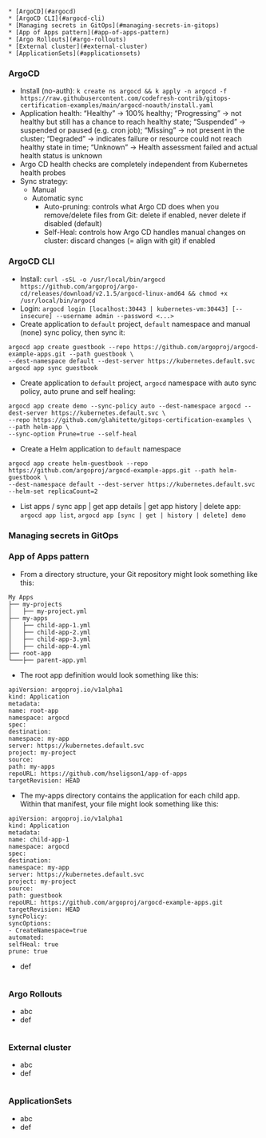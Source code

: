 <!-- TOC -->
    * [ArgoCD](#argocd)
    * [ArgoCD CLI](#argocd-cli)
    * [Managing secrets in GitOps](#managing-secrets-in-gitops)
    * [App of Apps pattern](#app-of-apps-pattern)
    * [Argo Rollouts](#argo-rollouts)
    * [External cluster](#external-cluster)
    * [ApplicationSets](#applicationsets)
<!-- TOC -->

### ArgoCD

- Install (no-auth): `k create ns argocd && k apply -n argocd -f https://raw.githubusercontent.com/codefresh-contrib/gitops-certification-examples/main/argocd-noauth/install.yaml`
- Application health: “Healthy” -> 100% healthy; “Progressing” -> not healthy but still has a chance to reach healthy state; “Suspended” -> suspended or paused (e.g. cron job); “Missing” -> not present in the cluster; “Degraded” -> indicates failure or resource could not reach healthy state in time; “Unknown” -> Health assessment failed and actual health status is unknown
- Argo CD health checks are completely independent from Kubernetes health probes
- Sync strategy:
  - Manual
  - Automatic sync
    - Auto-pruning: controls what Argo CD does when you remove/delete files from Git: delete if enabled, never delete if disabled (default) 
    - Self-Heal: controls how Argo CD handles manual changes on cluster: discard changes (= align with git) if enabled

### ArgoCD CLI
- Install: `curl -sSL -o /usr/local/bin/argocd https://github.com/argoproj/argo-cd/releases/download/v2.1.5/argocd-linux-amd64 && chmod +x /usr/local/bin/argocd`
- Login: `argocd login [localhost:30443 | kubernetes-vm:30443] [--insecure] --username admin --password <...>`
- Create application to `default` project, `default` namespace and manual (none) sync policy, then sync it:
```
argocd app create guestbook --repo https://github.com/argoproj/argocd-example-apps.git --path guestbook \
--dest-namespace default --dest-server https://kubernetes.default.svc
argocd app sync guestbook
```
- Create application to `default` project, `argocd` namespace with auto sync policy, auto prune and self healing:
```
argocd app create demo --sync-policy auto --dest-namespace argocd --dest-server https://kubernetes.default.svc \
--repo https://github.com/glahitette/gitops-certification-examples \
--path helm-app \
--sync-option Prune=true --self-heal
```
- Create a Helm application to `default` namespace
```
argocd app create helm-guestbook --repo https://github.com/argoproj/argocd-example-apps.git --path helm-guestbook \
--dest-namespace default --dest-server https://kubernetes.default.svc --helm-set replicaCount=2
```
- List apps / sync app | get app details | get app history | delete app: `argocd app list`, `argocd app [sync | get | history | delete] demo`

### Managing secrets in GitOps


### App of Apps pattern

- From a directory structure, your Git repository might look something like this:
```
My Apps
├── my-projects
│   ├── my-project.yml
├── my-apps
│   ├── child-app-1.yml
│   ├── child-app-2.yml
│   ├── child-app-3.yml
│   ├── child-app-4.yml
├── root-app
└───├── parent-app.yml
```
- The root app definition would look something like this:
```
apiVersion: argoproj.io/v1alpha1
kind: Application
metadata:
name: root-app
namespace: argocd
spec:
destination:
namespace: my-app
server: https://kubernetes.default.svc
project: my-project
source:
path: my-apps
repoURL: https://github.com/hseligson1/app-of-apps
targetRevision: HEAD
```
- The my-apps directory contains the application for each child app. Within that manifest, your file might look something like this:
```
apiVersion: argoproj.io/v1alpha1
kind: Application
metadata:
name: child-app-1
namespace: argocd
spec:
destination:
namespace: my-app
server: https://kubernetes.default.svc
project: my-project
source:
path: guestbook
repoURL: https://github.com/argoproj/argocd-example-apps.git
targetRevision: HEAD
syncPolicy:
syncOptions:
- CreateNamespace=true
automated:
selfHeal: true
prune: true
```

- def
```
```

### Argo Rollouts

- abc
- def
```
```

### External cluster

- abc
- def
```
```

### ApplicationSets

- abc
- def
```
```